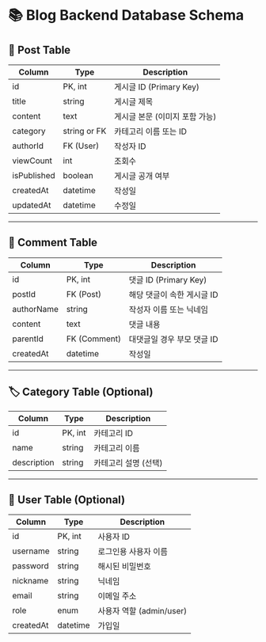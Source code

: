 # 📚 Blog Backend Database Schema

## 📝 Post Table

| Column      | Type         | Description                    |
| ----------- | ------------ | ------------------------------ |
| id          | PK, int      | 게시글 ID (Primary Key)        |
| title       | string       | 게시글 제목                    |
| content     | text         | 게시글 본문 (이미지 포함 가능) |
| category    | string or FK | 카테고리 이름 또는 ID          |
| authorId    | FK (User)    | 작성자 ID                      |
| viewCount   | int          | 조회수                         |
| isPublished | boolean      | 게시글 공개 여부               |
| createdAt   | datetime     | 작성일                         |
| updatedAt   | datetime     | 수정일                         |

---

## 💬 Comment Table

| Column     | Type         | Description                |
| ---------- | ------------ | -------------------------- |
| id         | PK, int      | 댓글 ID (Primary Key)      |
| postId     | FK (Post)    | 해당 댓글이 속한 게시글 ID |
| authorName | string       | 작성자 이름 또는 닉네임    |
| content    | text         | 댓글 내용                  |
| parentId   | FK (Comment) | 대댓글일 경우 부모 댓글 ID |
| createdAt  | datetime     | 작성일                     |

---

## 🏷️ Category Table (Optional)

| Column      | Type    | Description          |
| ----------- | ------- | -------------------- |
| id          | PK, int | 카테고리 ID          |
| name        | string  | 카테고리 이름        |
| description | string  | 카테고리 설명 (선택) |

---

## 👤 User Table (Optional)

| Column    | Type     | Description              |
| --------- | -------- | ------------------------ |
| id        | PK, int  | 사용자 ID                |
| username  | string   | 로그인용 사용자 이름     |
| password  | string   | 해시된 비밀번호          |
| nickname  | string   | 닉네임                   |
| email     | string   | 이메일 주소              |
| role      | enum     | 사용자 역할 (admin/user) |
| createdAt | datetime | 가입일                   |
